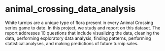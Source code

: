 # animal_crossing_data_analysis
White turnips are a unique type of flora present in every Animal Crossing series game to date. In this project, we study and report on this dataset. The report addresses 10 questions that include visualizing the data, cleaning the data, performing exploratory data analysis, finding patterns, performing statistical analyses, and making predictions of future turnip sales.
